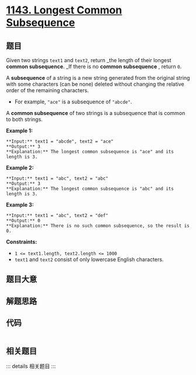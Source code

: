 # [1143. Longest Common Subsequence](https://leetcode.com/problems/longest-common-subsequence)

## 题目

Given two strings `text1` and `text2`, return _the length of their longest
**common subsequence**. _If there is no **common subsequence** , return `0`.

A **subsequence** of a string is a new string generated from the original
string with some characters (can be none) deleted without changing the
relative order of the remaining characters.

  * For example, `"ace"` is a subsequence of `"abcde"`.

A **common subsequence** of two strings is a subsequence that is common to
both strings.



**Example 1:**

    
    
    **Input:** text1 = "abcde", text2 = "ace" 
    **Output:** 3  
    **Explanation:** The longest common subsequence is "ace" and its length is 3.
    

**Example 2:**

    
    
    **Input:** text1 = "abc", text2 = "abc"
    **Output:** 3
    **Explanation:** The longest common subsequence is "abc" and its length is 3.
    

**Example 3:**

    
    
    **Input:** text1 = "abc", text2 = "def"
    **Output:** 0
    **Explanation:** There is no such common subsequence, so the result is 0.
    



**Constraints:**

  * `1 <= text1.length, text2.length <= 1000`
  * `text1` and `text2` consist of only lowercase English characters.


## 题目大意

## 解题思路

## 代码

```javascript

```

## 相关题目

::: details 相关题目
:::
